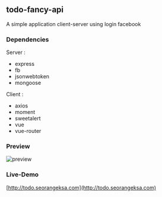 ## todo-fancy-api
A simple application client-server using login facebook

### Dependencies  
Server :  
- express  
- fb  
- jsonwebtoken  
- mongoose

Client :
- axios
- moment
- sweetalert
- vue
- vue-router

### Preview
![preview](https://raw.githubusercontent.com/eksant/todo-fancy-api/master/client/src/assets/img/screenshot.png  "Preview")

### Live-Demo
[http://todo.seorangeksa.com](http://todo.seorangeksa.com)